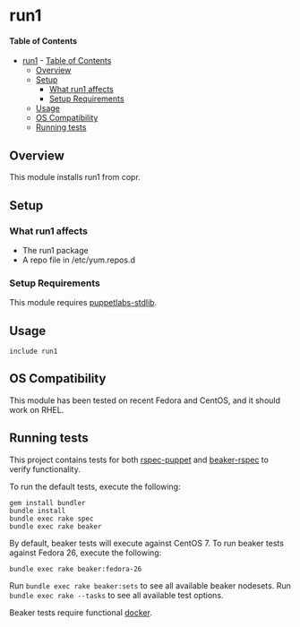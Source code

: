 # run1

#### Table of Contents

- [run1](#run1)
      - [Table of Contents](#table-of-contents)
  - [Overview](#overview)
  - [Setup](#setup)
    - [What run1 affects](#what-run1-affects)
    - [Setup Requirements](#setup-requirements)
  - [Usage](#usage)
  - [OS Compatibility](#os-compatibility)
  - [Running tests](#running-tests)

## Overview

This module installs run1 from copr.

## Setup

### What run1 affects

* The run1 package
* A repo file in /etc/yum.repos.d

### Setup Requirements

This module requires [puppetlabs-stdlib](https://forge.puppet.com/puppetlabs/stdlib).

## Usage

``` puppet
include run1
```

## OS Compatibility

This module has been tested on recent Fedora and CentOS, and it should work on RHEL.

## Running tests

This project contains tests for both [rspec-puppet](http://rspec-puppet.com/)
and [beaker-rspec](https://github.com/puppetlabs/beaker-rspec) to verify
functionality.

To run the default tests, execute the following:

```
gem install bundler
bundle install
bundle exec rake spec
bundle exec rake beaker
```

By default, beaker tests will execute against CentOS 7.  To run beaker tests
against Fedora 26, execute the following:

```
bundle exec rake beaker:fedora-26
```

Run `bundle exec rake beaker:sets` to see all available beaker nodesets.
Run `bundle exec rake --tasks` to see all available test options.

Beaker tests require functional [docker](https://www.docker.com/).
